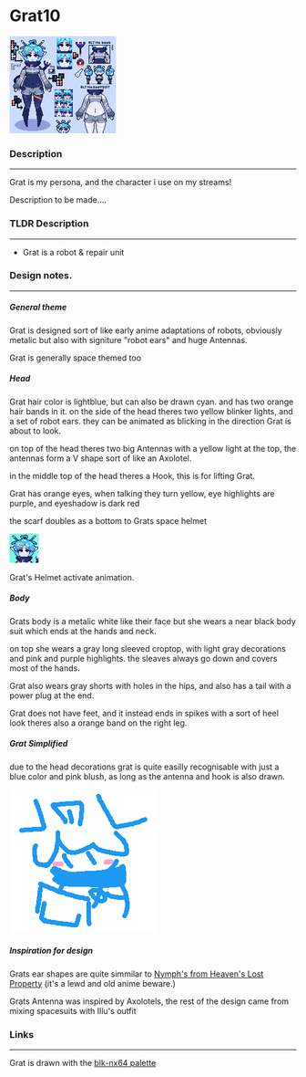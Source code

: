 # Grat10
![alt text](images/assets/characters/grat10_ref.png "title")


### Description
---
Grat is my persona, and the character i use on my streams!

Description to be made....


### TLDR Description
---

- Grat is a robot & repair unit

### Design notes.
---

##### **General theme**
Grat is designed sort of like early anime adaptations of robots,
obviously metalic but also with signiture "robot ears" and huge Antennas.

Grat is generally space themed too

##### **Head**
Grat hair color is lightblue, but can also be drawn cyan. and has two orange hair bands in it.
on the side of the head theres two yellow blinker lights, and a set of robot ears.
they can be animated as blicking in the direction Grat is about to look.

on top of the head theres two big Antennas with a yellow light at the top,
the antennas form a V shape sort of like an Axolotel.

in the middle top of the head theres a Hook, this is for lifting Grat.

Grat has orange eyes, when talking they turn yellow, eye highlights are purple, and eyeshadow is dark red

the scarf doubles as a bottom to Grats space helmet

![alt text](images/assets/characters/grat10_helmet.gif "title")

Grat's Helmet activate animation.

##### **Body**
Grats body is a metalic white like their face but she wears a near black body suit which ends at the hands and neck.


on top she wears a gray long sleeved croptop, with light gray decorations and pink and purple highlights.
the sleaves always go down and covers most of the hands.

Grat also wears gray shorts with holes in the hips, and also has a tail with a power plug at the end.

Grat does not have feet, and it instead ends in spikes with a sort of heel look
theres also a orange band on the right leg.

##### **Grat Simplified**
due to the head decorations grat is quite easilly recognisable with just a blue color and pink blush,
as long as the antenna and hook is also drawn.

![alt text](images/assets/characters/grat10_simple.png "title")

##### Inspiration for design

Grats ear shapes are quite simmilar to [Nymph's from Heaven's Lost Property](https://www.anime-planet.com/characters/nymph) 
(it's a lewd and old anime beware.)

Grats Antenna was inspired by Axolotels,
the rest of the design came from mixing spacesuits with Illu's outfit

### Links
---

Grat is drawn with the [blk-nx64 palette](https://lospec.com/palette-list/blk-nx64)